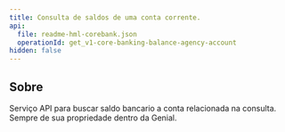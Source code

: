 ```yaml
---
title: Consulta de saldos de uma conta corrente.
api:
  file: readme-hml-corebank.json
  operationId: get_v1-core-banking-balance-agency-account
hidden: false
---
```

## Sobre

Serviço API para buscar saldo bancario a conta relacionada na consulta. Sempre de sua propriedade dentro da Genial.